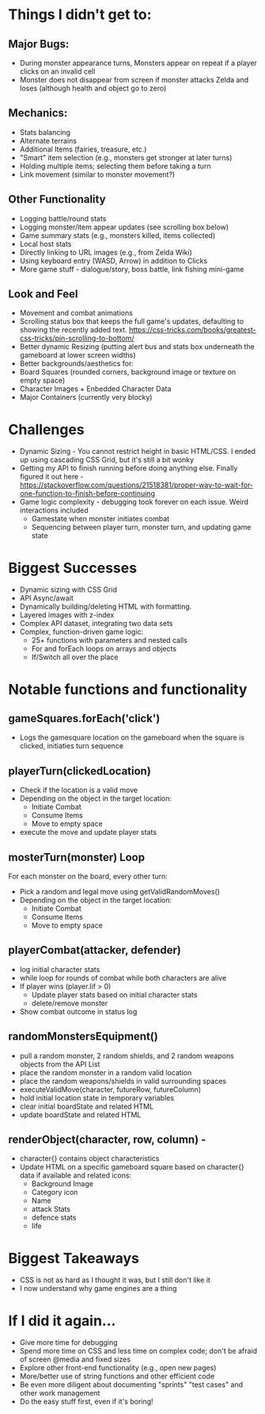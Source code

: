 # Things I didn't get to:
## Major Bugs:
- During monster appearance turns, Monsters appear on repeat if a player clicks on an invalid cell
- Monster does not disappear from screen if monster attacks Zelda and loses (although health and object go to zero)
## Mechanics:
- Stats balancing
- Alternate terrains
- Additional Items (fairies, treasure, etc.)
- "Smart" item selection (e.g., monsters get stronger at later turns)
- Holding multiple items; selecting them before taking a turn
- Link movement (similar to monster movement?)
## Other Functionality
- Logging battle/round stats
- Logging monster/item appear updates (see scrolling box below)
- Game summary stats (e.g., monsters killed, items collected)
- Local host stats
- Directly linking to URL images (e.g., from Zelda Wiki)
- Using keyboard entry (WASD, Arrow) in addition to Clicks
- More game stuff - dialogue/story, boss battle, link fishing mini-game
## Look and Feel
- Movement and combat animations
- Scrolling status box that keeps the full game's updates, defaulting to showing the recently added text. https://css-tricks.com/books/greatest-css-tricks/pin-scrolling-to-bottom/
- Better dynamic Resizing (putting alert bus and stats box underneath the gameboard at lower screen widths)
- Better backgrounds/aesthetics for:
- Board Squares (rounded corners, background image or texture on empty space)
- Character Images + Enbedded Character Data
- Major Containers (currently very blocky)
    
# Challenges
- Dynamic Sizing - You cannot restrict height in basic HTML/CSS. I ended up using cascading CSS Grid, but it's still a bit wonky
- Getting my API to finish running before doing anything else. Finally figured it out here - https://stackoverflow.com/questions/21518381/proper-way-to-wait-for-one-function-to-finish-before-continuing
- Game logic complexity - debugging took forever on each issue. Weird interactions included
    - Gamestate when monster initiates combat
    - Sequencing between player turn, monster turn, and updating game state

# Biggest Successes
- Dynamic sizing with CSS Grid
- API Async/await
- Dynamically building/deleting HTML with <span> formatting.
- Layered images with z-index
- Complex API dataset, integrating two data sets
- Complex, function-driven game logic:
    - 25+ functions with parameters and nested calls
    - For and forEach loops on arrays and objects
    - If/Switch all over the place
# Notable functions and functionality
## gameSquares.forEach('click')
- Logs the gamesquare location on the gameboard when the square is clicked, initiaties turn sequence
## playerTurn(clickedLocation)
- Check if the location is a valid move
- Depending on the object in the target location:
    - Initiate Combat
    - Consume Items
    - Move to empty space
- execute the move and update player stats
## mosterTurn(monster) Loop 
For each monster on the board, every other turn:
- Pick a random and legal move using getValidRandomMoves()
- Depending on the object in the target location:
    - Initiate Combat
    - Consume Items
    - Move to empty space
## playerCombat(attacker, defender)
- log initial character stats
- while loop for rounds of combat while both characters are alive
- If player wins (player.lif > 0)
    - Update player stats based on initial character stats
    - delete/remove monster
- Show combat outcome in status log
## randomMonstersEquipment()
- pull a random monster, 2 random shields, and 2 random weapons objects from the API List
- place the random monster in a random valid location
- place the random weapons/shields in valid surrounding spaces
- executeValidMove(character, futureRow, futureColumn)
- hold initial location state in temporary variables
- clear initial boardState and related HTML
- update boardState and related HTML
## renderObject(character, row, column) - 
- character{} contains object characteristics
- Update HTML on a specific gameboard square based on character{} data if available and related icons:
    - Background Image
    - Category icon
    - Name
    - attack Stats
    - defence stats
    - life

# Biggest Takeaways
- CSS is not as hard as I thought it was, but I still don't like it
- I now understand why game engines are a thing

# If I did it again... 
- Give more time for debugging 
- Spend more time on CSS and less time on complex code; don't be afraid of screen @media and fixed sizes
- Explore other front-end functionality (e.g., open new pages)
- More/better use of string functions and other efficient code
- Be even more diligent about documenting "sprints" "test cases" and other work management
- Do the easy stuff first, even if it's boring!